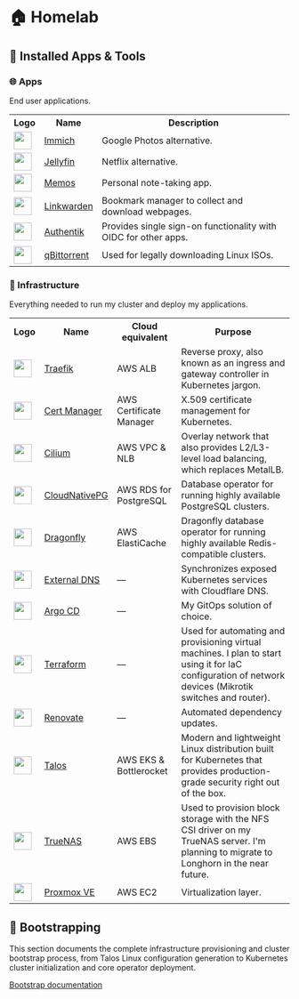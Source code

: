 # :house: Homelab

## :rocket: Installed Apps & Tools

### :globe_with_meridians: Apps

End user applications.
<table>
    <tr>
        <th>Logo</th>
        <th>Name</th>
        <th>Description</th>
    </tr>
    <tr>
        <td><img width="32" src="https://cdn.jsdelivr.net/gh/homarr-labs/dashboard-icons/svg/immich.svg"></td>
        <td><a href="https://www.commafeed.com/#/welcome">Immich</a></td>
        <td>Google Photos alternative.</td>
    </tr>
    <tr>
        <td><img width="32" src="https://cdn.jsdelivr.net/gh/homarr-labs/dashboard-icons/svg/jellyfin.svg"></td>
        <td><a href="https://github.com/gethomepage/homepage">Jellyfin</a></td>
        <td>Netflix alternative.</td>
    </tr>
    <tr>
        <td><img width="32" src="https://cdn.jsdelivr.net/gh/homarr-labs/dashboard-icons/png/memos.png"></td>
        <td><a href="https://github.com/gethomepage/homepage">Memos</a></td>
        <td>Personal note-taking app.</td>
    </tr>
    <tr>
        <td><img width="32" src="https://cdn.jsdelivr.net/gh/homarr-labs/dashboard-icons/png/linkwarden.png"></td>
        <td><a href="https://github.com/gethomepage/homepage">Linkwarden</a></td>
        <td>Bookmark manager to collect and download webpages.</td>
    </tr>
    <tr>
        <td><img width="32" src="https://cdn.jsdelivr.net/gh/homarr-labs/dashboard-icons/svg/authentik.svg"></td>
        <td><a href="https://www.commafeed.com/#/welcome">Authentik</a></td>
        <td>Provides single sign-on functionality with OIDC for other apps.</td>
    </tr>
    <tr>
        <td><img width="32" src="https://cdn.jsdelivr.net/gh/homarr-labs/dashboard-icons/svg/qbittorrent.svg"></td>
        <td><a href="https://n8n.io/">qBittorrent</a></td>
        <td>Used for legally downloading Linux ISOs.</td>
    </tr>
</table>

### :hammer: Infrastructure

Everything needed to run my cluster and deploy my applications.
<table>
    <tr>
        <th>Logo</th>
        <th>Name</th>
        <th>Cloud equivalent</th>
        <th>Purpose</th>
    </tr>
    <tr>
        <td><img width="32" src="https://cdn.jsdelivr.net/gh/homarr-labs/dashboard-icons/svg/traefik-proxy.svg"></td>
        <td><a href="https://traefik.io/traefik/">Traefik</a></td>
        <td>AWS ALB</td>
        <td>Reverse proxy, also known as an ingress and gateway controller in Kubernetes jargon.</td>
    </tr>
    <tr>
        <td><img width="32" src="https://cdn.jsdelivr.net/gh/homarr-labs/dashboard-icons/svg/cert-manager.svg"></td>
        <td><a href="https://cert-manager.io/">Cert Manager</a></td>
        <td>AWS Certificate Manager</td>
        <td>X.509 certificate management for Kubernetes.</td>
    </tr>
    <tr>
        <td><img width="32" src="https://cdn.jsdelivr.net/gh/homarr-labs/dashboard-icons/svg/cilium.svg"></td>
        <td><a href="https://cilium.io/">Cilium</a></td>
        <td>AWS VPC & NLB</td>
        <td>Overlay network that also provides L2/L3-level load balancing, which replaces MetalLB.</td>
    </tr>
    <tr>
        <td><img width="32" src="https://cdn.jsdelivr.net/gh/homarr-labs/dashboard-icons/svg/postgresql.svg"></td>
        <td><a href="https://cloudnative-pg.io/">CloudNativePG</a></td>
        <td>AWS RDS for PostgreSQL</td>
        <td>Database operator for running highly available PostgreSQL clusters.</td>
    </tr>
    <tr>
        <td><img width="32" src="https://www.dragonflydb.io/favicon.ico"></td>
        <td><a href="https://www.dragonflydb.io/">Dragonfly</a></td>
        <td>AWS ElastiCache</td>
        <td>Dragonfly database operator for running highly available Redis-compatible clusters.</td>
    </tr>
    <tr>
        <td><img width="32" src="https://www.svgrepo.com/download/530451/dns.svg"></td>
        <td><a href="https://github.com/kubernetes-sigs/external-dns">External DNS</a></td>
        <td>—</td>
        <td>Synchronizes exposed Kubernetes services with Cloudflare DNS.</td>
    </tr>
    <tr>
        <td><img width="32" src="https://cdn.jsdelivr.net/gh/homarr-labs/dashboard-icons/svg/argo-cd.svg"></td>
        <td><a href="https://argoproj.github.io/cd/">Argo CD</a></td>
        <td>—</td>
        <td>My GitOps solution of choice.</td>
    </tr>
    <tr>
        <td><img width="32" src="https://cdn.jsdelivr.net/gh/homarr-labs/dashboard-icons/svg/terraform.svg"></td>
        <td><a href="https://www.hashicorp.com/en/products/terraform/">Terraform</a></td>
        <td>—</td>
        <td>Used for automating and provisioning virtual machines. I plan to start using it for IaC configuration of network devices (Mikrotik switches and router).</td>
    </tr>
    <tr>
        <td><img width="32" src="https://www.svgrepo.com/download/374041/renovate.svg"></td>
        <td><a href="https://github.com/renovatebot/renovate">Renovate</a></td>
        <td>—</td>
        <td>Automated dependency updates.</td>
    </tr>
    <tr>
        <td><img width="32" src="https://cdn.jsdelivr.net/gh/homarr-labs/dashboard-icons/svg/talos.svg"></td>
        <td><a href="https://www.talos.dev/">Talos</a></td>
        <td>AWS EKS & Bottlerocket</td>
        <td>Modern and lightweight Linux distribution built for Kubernetes that provides production-grade security right out of the box.</td>
    </tr>
    <tr>
        <td><img width="32" src="https://cdn.jsdelivr.net/gh/homarr-labs/dashboard-icons/svg/truenas.svg"></td>
        <td><a href="https://www.truenas.com/">TrueNAS</a></td>
        <td>AWS EBS</td>
        <td>Used to provision block storage with the NFS CSI driver on my TrueNAS server. I'm planning to migrate to Longhorn in the near future.</td>
    </tr>
    <tr>
        <td><img width="32" src="https://cdn.jsdelivr.net/gh/homarr-labs/dashboard-icons/svg/proxmox.svg"></td>
        <td><a href="https://www.proxmox.com/en/products/proxmox-virtual-environment/overview">Proxmox VE</a></td>
        <td>AWS EC2</td>
        <td>Virtualization layer.</td>
    </tr>
</table>

## :construction: Bootstrapping

This section documents the complete infrastructure provisioning and cluster bootstrap process, from Talos Linux configuration generation to Kubernetes cluster initialization and core operator deployment.

[Bootstrap documentation](BOOTSTRAP.MD)
